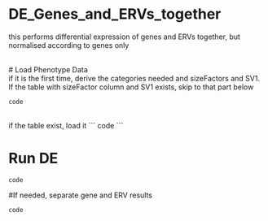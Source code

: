 # DE_Genes_and_ERVs_together
this performs differential expression of genes and ERVs together, but normalised according to genes only

<br>
# Load Phenotype Data
<br> if it is the first time, derive the categories needed and sizeFactors and SV1.  If the table with sizeFactor column and SV1 exists, skip to that part below <br>

```
code
```

<br>
if the table exist, load it
```
code
```

# Run DE
```
code
```

#If needed, separate gene and ERV results
```
code
```
